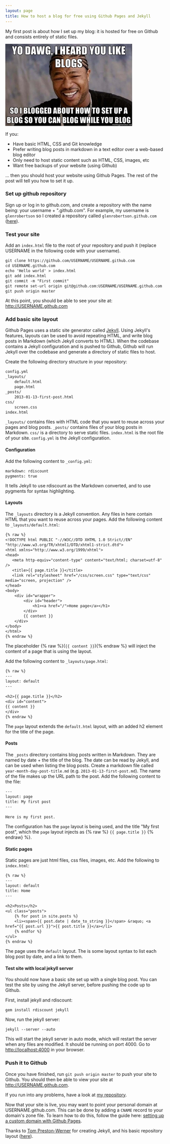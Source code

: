 ```yaml
---
layout: page
title: How to host a blog for free using Github Pages and Jekyll
---
```


My first post is about how I set up my blog: it is hosted for free on Github and consists entirely of static files.

![Yo dawg, I heard you like blogs, so I blogged about how to set up a blog so you can blog while you blog](/images/yo-dawg-i-heard-you-like-blogs.jpg)

If you:

* Have basic HTML, CSS and Git knowledge
* Prefer writing blog posts in markdown in a text editor over a web-based blog editor
* Only need to host static content such as HTML, CSS, images, etc
* Want free backups of your website (using Github)

... then you should host your website using Github Pages. The rest of the post will tell you how to set it up.

### Set up github repository
Sign up or log in to github.com, and create a repository with the name being: your username + ".github.com". For example, my username is `glenrobertson` so I created a repository called `glenrobertson.github.com` ([here](https://github.com/glenrobertson/glenrobertson.github.com)).

### Test your site
Add an `index.html` file to the root of your repository and push it (replace USERNAME in the following code with your username).

    git clone https://github.com/USERNAME/USERNAME.github.com
    cd USERNAME.github.com
    echo 'Hello world' > index.html
    git add index.html
    git commit -m "First commit"
    git remote set-url origin git@github.com:USERNAME/USERNAME.github.com
    git push origin master

At this point, you should be able to see your site at: http://USERNAME.github.com

### Add basic site layout
Github Pages uses a static site generator called [Jekyll](http://jekyllrb.com/). Using Jekyll's features, layouts can be used to avoid repeating HTML, and write blog posts in Markdown (which Jekyll converts to HTML). When the codebase contains a Jekyll configuration and is pushed to Github, Github will run Jekyll over the codebase and generate a directory of static files to host.

Create the following directory structure in your repository:

    config.yml
    _layouts/
        default.html
        page.html
    _posts/
        2013-01-13-first-post.html
    css/
        screen.css
    index.html

`_layouts/` contains files with HTML code that you want to reuse across your pages and blog posts.
`_posts/` contains files of your blog posts in Markdown.
`css/` is a directory to serve static files.
`index.html` is the root file of your site.
`config.yml` is the Jekyll configuration.

#### Configuration
Add the following content to `_config.yml`:

    markdown: rdiscount
    pygments: true

It tells Jekyll to use rdiscount as the Markdown converted, and to use pygments for syntax highlighting.

#### Layouts
The `_layouts` directory is a Jekyll convention. Any files in here contain HTML that you want to reuse across your pages.
Add the following content to `_layouts/default.html`:

    {% raw %}
    <!DOCTYPE html PUBLIC "-//W3C//DTD XHTML 1.0 Strict//EN" "http://www.w3.org/TR/xhtml1/DTD/xhtml1-strict.dtd">
    <html xmlns="http://www.w3.org/1999/xhtml">
    <head>
       <meta http-equiv="content-type" content="text/html; charset=utf-8" />
       <title>{{ page.title }}</title>
       <link rel="stylesheet" href="/css/screen.css" type="text/css" media="screen, projection" />
    </head>
    <body>
        <div id="wrapper">
            <div id="header">
                <h1><a href="/">Home page</a></h1>
            </div>
            {{ content }}
        </div>
    </body>
    </html>
    {% endraw %}

The placeholder {% raw %}(`{{ content }}`){% endraw %} will inject the content of a page that is using the layout.


Add the following content to `_layouts/page.html`:

    {% raw %}
    ---
    layout: default
    ---

    <h2>{{ page.title }}</h2>
    <div id="content">
    {{ content }}
    </div>
    {% endraw %}

The `page` layout extends the `default.html` layout, with an added h2 element for the title of the page.

#### Posts
The `_posts` directory contains blog posts written in Markdown. They are named by date + the title of the blog. The date can be read by Jekyll, and can be used when listing the blog posts.
Create a markdown file called `year-month-day-post-title.md` (e.g. `2013-01-13-first-post.md`). The name of the file makes up the URL path to the post. Add the following content to the file:

    ---
    layout: page
    title: My first post
    ---

    Here is my first post.

The configuration has the `page` layout is being used, and the title "My first post", which the `page` layout injects as {% raw %} `{{ page.title }}` {% endraw} %}.

#### Static pages
Static pages are just html files, css files, images, etc. 
Add the following to `index.html`:

    {% raw %}
    ---
    layout: default
    title: Home
    ---

    <h2>Posts</h2>
    <ul class="posts">
        {% for post in site.posts %}
        <li><span>{{ post.date | date_to_string }}</span> &raquo; <a href="{{ post.url }}">{{ post.title }}</a></li>
        {% endfor %}
    </ul>
    {% endraw %}

The page uses the `default` layout. The is some layout syntax to list each blog post by date, and a link to them.


#### Test site with local jekyll server
You should now have a basic site set up with a single blog post. You can test the site by using the Jekyll server, before pushing the code up to Github.

First, install jekyll and rdiscount:

    gem install rdiscount jekyll

Now, run the jekyll server:

    jekyll --server --auto

This will start the jekyll server in auto mode, which will restart the server when any files are modified. It should be running on port 4000. Go to [http://localhost:4000](http://localhost:4000) in your browser.


### Push it to Github
Once you have finished, run `git push origin master` to push your site to Github. You should then be able to view your site at http://USERNAME.github.com.

If you run into any problems, have a look at [my repository](https://github.com/glenrobertson/glenrobertson.github.com).

Now that your site is live, you may want to point your personal domain at USERNAME.github.com. This can be done by adding a `CNAME` record to your domain's zone file. To learn how to do this, follow the guide here: [setting up a custom domain with Github Pages](https://help.github.com/articles/setting-up-a-custom-domain-with-pages). 

Thanks to [Tom Preston-Werner](https://github.com/mojombo) for creating Jekyll, and his basic repository layout ([here](https://github.com/mojombo/mojombo.github.com)).


